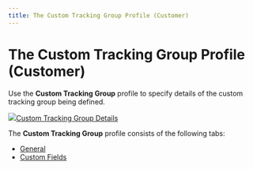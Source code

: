 ```yaml
---
title: The Custom Tracking Group Profile (Customer)
---
```


# The Custom Tracking Group Profile (Customer)


Use the **Custom Tracking Group**  profile to specify details of the custom tracking group being defined.


![]({{site.ct_baseurl}}/img/lens.gif)[Custom Tracking  Group Details]({{site.ct_baseurl}}/customer-tracking/custom_tracking_group_details_2.html)


The **Custom Tracking Group** profile  consists of the following tabs:

- [General]({{site.ct_baseurl}}/misc/general_tab_tracking_group_profile_customers.html)
- [Custom  Fields]({{site.ct_baseurl}}/misc/custom_fields_tab_tracking_group_profile_items.html)

